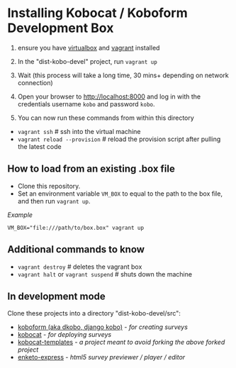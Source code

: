 Installing Kobocat / Koboform Development Box
=============================================

1. ensure you have [virtualbox](http://virtualbox.org) and [vagrant](http://www.vagrantup.com/downloads.html) installed

1. In the "dist-kobo-devel" project, run `vagrant up`

1. Wait (this process will take a long time, 30 mins+ depending on network connection)

1. Open your browser to [http://localhost:8000](http://localhost:8000) and log in with the credentials username `kobo` and password `kobo`.

1. You can now run these commands from within this directory

 * `vagrant ssh` # ssh into the virtual machine
 * `vagrant reload --provision` # reload the provision script after pulling the latest code

How to load from an existing .box file
--------------------------------------
 * Clone this repository.
 * Set an environment variable `VM_BOX` to equal to the path to the box file, and then run `vagrant up`.

_Example_

`VM_BOX="file:///path/to/box.box" vagrant up`

Additional commands to know
---------------------------
 * `vagrant destroy` # deletes the vagrant box
 * `vagrant halt` or `vagrant suspend` # shuts down the machine


In development mode
-------------------

Clone these projects into a directory "dist-kobo-devel/src":

 * [koboform (aka dkobo, django kobo)](https://github.com/kobotoolbox/dkobo) - _for creating surveys_
 * [kobocat](https://github.com/kobotoolbox/kobocat) - _for deploying surveys_
 * [kobocat-templates](https://github.com/kobotoolbox/kobocat-template) - _a project meant to avoid forking the above forked project_
 * [enketo-express](https://github.com/kobotoolbox/enketo-express/) - _html5 survey previewer / player / editor_
